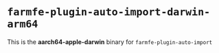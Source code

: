 # `farmfe-plugin-auto-import-darwin-arm64`

This is the **aarch64-apple-darwin** binary for `farmfe-plugin-auto-import`
